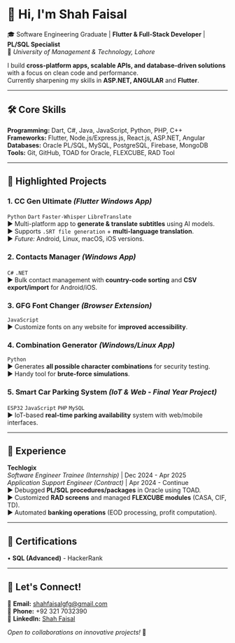 # **👋 Hi, I'm Shah Faisal**  
🎓 Software Engineering Graduate | **Flutter & Full-Stack Developer** | **PL/SQL Specialist**  
📍 *University of Management & Technology, Lahore* 

I build **cross-platform apps, scalable APIs, and database-driven solutions** with a focus on clean code and performance.  
Currently sharpening my skills in **ASP.NET, ANGULAR** and **Flutter**.  

---

## **🛠️ Core Skills**  
**Programming:** Dart, C#, Java, JavaScript, Python, PHP, C++  
**Frameworks:** Flutter, Node.js/Express.js, React.js, ASP.NET, Angular  
**Databases:** Oracle PL/SQL, MySQL, PostgreSQL, Firebase, MongoDB  
**Tools:** Git, GitHub, TOAD for Oracle, FLEXCUBE, RAD Tool  

---

## **🚀 Highlighted Projects**  

### **1. CC Gen Ultimate** *(Flutter Windows App)*  
`Python` `Dart` `Faster-Whisper` `LibreTranslate`  
► Multi-platform app to **generate & translate subtitles** using AI models.  
► Supports `.SRT file generation` + **multi-language translation**.  
► *Future:* Android, Linux, macOS, iOS versions.  

### **2. Contacts Manager** *(Windows App)*  
`C#` `.NET`  
► Bulk contact management with **country-code sorting** and **CSV export/import** for Android/iOS.  

### **3. GFG Font Changer** *(Browser Extension)*  
`JavaScript`  
► Customize fonts on any website for **improved accessibility**.  

### **4. Combination Generator** *(Windows/Linux App)*  
`Python`  
► Generates **all possible character combinations** for security testing.  
► Handy tool for **brute-force simulations**.  

### **5. Smart Car Parking System** *(IoT & Web - Final Year Project)*  
`ESP32` `JavaScript` `PHP` `MySQL`  
► IoT-based **real-time parking availability** system with web/mobile interfaces.  

---

## **💼 Experience**  
**Techlogix**  
*Software Engineer Trainee (Internship)* | Dec 2024 - Apr 2025  
*Application Support Engineer (Contract)* | Apr 2024 - Continue  
► Debugged **PL/SQL procedures/packages** in Oracle using TOAD.  
► Customized **RAD screens** and managed **FLEXCUBE modules** (CASA, CIF, TD).  
► Automated **banking operations** (EOD processing, profit computation).  

---

## **📜 Certifications**  
• **SQL (Advanced)** - HackerRank  

---

## **📩 Let's Connect!**  
📧 **Email:** [shahfaisalgfg@gmail.com](mailto:shahfaisalgfg@gmail.com)  
📱 **Phone:** +92 321 7032390  
🔗 **LinkedIn:** [Shah Faisal](https://www.linkedin.com/in/shah-faisal-gfg)  

*Open to collaborations on innovative projects!* 🌟  
